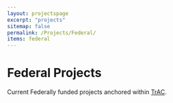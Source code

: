 ```yaml
---
layout: projectspage
excerpt: "projects"
sitemap: false
permalink: /Projects/Federal/
items: federal
---
```


# Federal Projects

Current Federally funded projects anchored within [TrAC](https://www.trac-ai.iastate.edu/).

